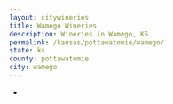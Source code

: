 ```yaml
---
layout: citywineries
title: Wamego Wineries
description: Wineries in Wamego, KS
permalink: /kansas/pottawatomie/wamego/
state: ks
county: pottawatomie
city: wamego
---
```

-
